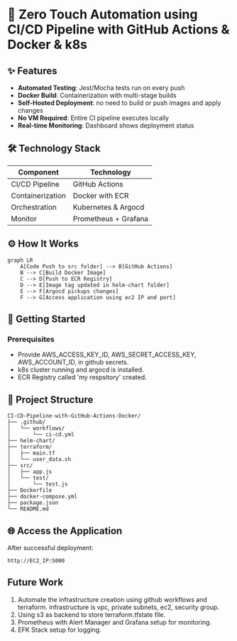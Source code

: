 # 🚀 Zero Touch Automation using CI/CD Pipeline with GitHub Actions & Docker & k8s


## ✨ Features

- **Automated Testing**: Jest/Mocha tests run on every push
- **Docker Build**: Containerization with multi-stage builds
- **Self-Hosted Deployment**: no need to build or push images and apply changes
- **No VM Required**: Entire CI pipeline executes locally
- **Real-time Monitoring**: Dashboard shows deployment status

## 🛠️ Technology Stack

| Component             | Technology                          |
|-----------------------|-------------------------------------|
| CI/CD Pipeline        | GitHub Actions                      |
| Containerization      | Docker with ECR                     |
| Orchestration         | Kubernetes & Argocd                 |
| Monitor               | Prometheus + Grafana                |


## ⚙️ How It Works

```mermaid
graph LR
    A[Code Push to src folder] --> B[GitHub Actions]
    B --> C[Build Docker Image]
    C --> D[Push to ECR Registry]
    D --> E[Image tag updated in helm-chart folder]
    E --> F[Argocd pickups changes]
    F --> G[Access application using ec2 IP and port]
```

## 🚀 Getting Started

### Prerequisites
- Provide AWS_ACCESS_KEY_ID, AWS_SECRET_ACCESS_KEY, AWS_ACCOUNT_ID, in github secrets.
- k8s cluster running and argocd is installed.
- ECR Registry called 'my respsitory' created.



## 📂 Project Structure
```
CI-CD-Pipeline-with-GitHub-Actions-Docker/
├── .github/
│   └── workflows/
│       └── ci-cd.yml
├── helm-chart/
├── terraform/
│   ├── main.tf
│   └── user_data.sh 
├── src/
│   ├── app.js
│   └── test/
│       └── test.js
├── Dockerfile
├── docker-compose.yml
├── package.json
└── README.md
```

## 🌐 Access the Application
After successful deployment:
```
http://EC2_IP:5000
```
## Future Work
1. Automate the infrastructure creation using github workflows and terraform.
infrastructure is vpc, private subnets, ec2, security group. 
2. Using s3 as backend to store terraform.tfstate file.
3. Prometheus with Alert Manager and Grafana setup for monitoring.
4. EFK Stack setup for logging.
